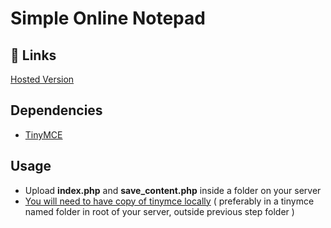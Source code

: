 # Simple Online Notepad

## 🔗 Links
[Hosted Version](https://zipurl.net/simplenotepad)

## Dependencies
- [TinyMCE](https://www.tiny.cloud/docs/tinymce/latest/php-projects/)

## Usage
- Upload **index.php** and **save_content.php** inside a folder on your server
- [You will need to have copy of tinymce locally](https://www.tiny.cloud/docs/tinymce/latest/php-projects/) ( preferably in a tinymce named folder in root of your server, outside previous step folder )
